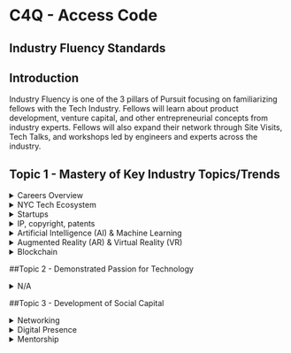 # C4Q - Access Code
## Industry Fluency Standards

## Introduction 

Industry Fluency is one of the 3 pillars of Pursuit  focusing on familiarizing fellows with the Tech Industry. Fellows will learn about product development, venture capital, and other entrepreneurial concepts from industry experts. Fellows will also expand their network through Site Visits, Tech Talks, and workshops led by engineers and experts across the industry. 

## Topic 1 - Mastery of Key Industry Topics/Trends

<details>
	<summary>Careers Overview</summary>
		##Objectives
		<ul>
			<li>Understand various possible career paths in technology (software development and beyond) </li>
			<li>Gain exposure to various industries powered by software developers </li>
			<li>Understand potential areas of focus (in terms of learning/skills development) for each career path </li>
		</ul>
</details>

<details>
	<summary> NYC Tech Ecosystem</summary>
</details>

<details>
	<summary> Startups </summary>
</details>

<details>
	<summary> IP, copyright, patents </summary>
</details>

<details>
	<summary> Artificial Intelligence (AI) & Machine Learning </summary>
</details>

<details>
	<summary> Augmented Reality (AR) & Virtual Reality (VR) </summary>
</details>

<details>
	<summary> Blockchain </summary>
</details>

##Topic 2 - Demonstrated Passion for Technology
<details> 
	<summary> N/A </summary>
</details>

##Topic 3 - Development of Social Capital

<details>
	<summary> Networking </summary>
</details>

<details>
	<summary> Digital Presence </summary>
</details>

<details>
	<summary> Mentorship </summary>
</details>